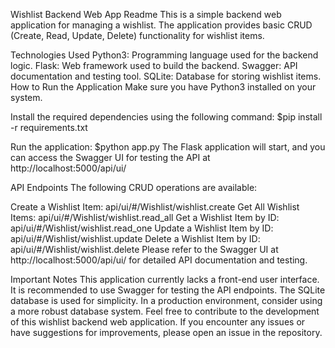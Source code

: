 Wishlist Backend Web App Readme
This is a simple backend web application for managing a wishlist. The application provides basic CRUD (Create, Read, Update, Delete) functionality for wishlist items.

Technologies Used
Python3: Programming language used for the backend logic.
Flask: Web framework used to build the backend.
Swagger: API documentation and testing tool.
SQLite: Database for storing wishlist items.
How to Run the Application
Make sure you have Python3 installed on your system.

Install the required dependencies using the following command:
$pip install -r requirements.txt

Run the application:
$python app.py
The Flask application will start, and you can access the Swagger UI for testing the API at http://localhost:5000/api/ui/

API Endpoints
The following CRUD operations are available:

Create a Wishlist Item: api/ui/#/Wishlist/wishlist.create
Get All Wishlist Items: api/ui/#/Wishlist/wishlist.read_all
Get a Wishlist Item by ID: api/ui/#/Wishlist/wishlist.read_one
Update a Wishlist Item by ID: api/ui/#/Wishlist/wishlist.update
Delete a Wishlist Item by ID: api/ui/#/Wishlist/wishlist.delete
Please refer to the Swagger UI at http://localhost:5000/api/ui/ for detailed API documentation and testing.

Important Notes
This application currently lacks a front-end user interface. It is recommended to use Swagger for testing the API endpoints.
The SQLite database is used for simplicity. In a production environment, consider using a more robust database system.
Feel free to contribute to the development of this wishlist backend web application. If you encounter any issues or have suggestions for improvements, please open an issue in the repository.

